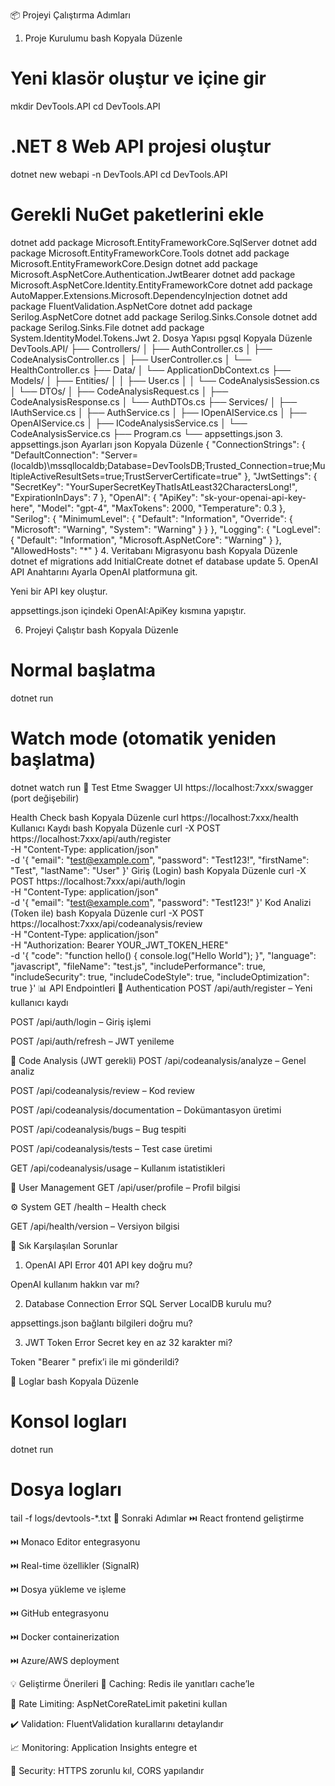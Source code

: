 
📦 Projeyi Çalıştırma Adımları
1. Proje Kurulumu
bash
Kopyala
Düzenle
# Yeni klasör oluştur ve içine gir
mkdir DevTools.API
cd DevTools.API

# .NET 8 Web API projesi oluştur
dotnet new webapi -n DevTools.API
cd DevTools.API

# Gerekli NuGet paketlerini ekle
dotnet add package Microsoft.EntityFrameworkCore.SqlServer
dotnet add package Microsoft.EntityFrameworkCore.Tools
dotnet add package Microsoft.EntityFrameworkCore.Design
dotnet add package Microsoft.AspNetCore.Authentication.JwtBearer
dotnet add package Microsoft.AspNetCore.Identity.EntityFrameworkCore
dotnet add package AutoMapper.Extensions.Microsoft.DependencyInjection
dotnet add package FluentValidation.AspNetCore
dotnet add package Serilog.AspNetCore
dotnet add package Serilog.Sinks.Console
dotnet add package Serilog.Sinks.File
dotnet add package System.IdentityModel.Tokens.Jwt
2. Dosya Yapısı
pgsql
Kopyala
Düzenle
DevTools.API/
├── Controllers/
│   ├── AuthController.cs
│   ├── CodeAnalysisController.cs
│   ├── UserController.cs
│   └── HealthController.cs
├── Data/
│   └── ApplicationDbContext.cs
├── Models/
│   ├── Entities/
│   │   ├── User.cs
│   │   └── CodeAnalysisSession.cs
│   └── DTOs/
│       ├── CodeAnalysisRequest.cs
│       ├── CodeAnalysisResponse.cs
│       └── AuthDTOs.cs
├── Services/
│   ├── IAuthService.cs
│   ├── AuthService.cs
│   ├── IOpenAIService.cs
│   ├── OpenAIService.cs
│   ├── ICodeAnalysisService.cs
│   └── CodeAnalysisService.cs
├── Program.cs
└── appsettings.json
3. appsettings.json Ayarları
json
Kopyala
Düzenle
{
  "ConnectionStrings": {
    "DefaultConnection": "Server=(localdb)\\mssqllocaldb;Database=DevToolsDB;Trusted_Connection=true;MultipleActiveResultSets=true;TrustServerCertificate=true"
  },
  "JwtSettings": {
    "SecretKey": "YourSuperSecretKeyThatIsAtLeast32CharactersLong!",
    "ExpirationInDays": 7
  },
  "OpenAI": {
    "ApiKey": "sk-your-openai-api-key-here",
    "Model": "gpt-4",
    "MaxTokens": 2000,
    "Temperature": 0.3
  },
  "Serilog": {
    "MinimumLevel": {
      "Default": "Information",
      "Override": {
        "Microsoft": "Warning",
        "System": "Warning"
      }
    }
  },
  "Logging": {
    "LogLevel": {
      "Default": "Information",
      "Microsoft.AspNetCore": "Warning"
    }
  },
  "AllowedHosts": "*"
}
4. Veritabanı Migrasyonu
bash
Kopyala
Düzenle
dotnet ef migrations add InitialCreate
dotnet ef database update
5. OpenAI API Anahtarını Ayarla
OpenAI platformuna git.

Yeni bir API key oluştur.

appsettings.json içindeki OpenAI:ApiKey kısmına yapıştır.

6. Projeyi Çalıştır
bash
Kopyala
Düzenle
# Normal başlatma
dotnet run

# Watch mode (otomatik yeniden başlatma)
dotnet watch run
🔧 Test Etme
Swagger UI
https://localhost:7xxx/swagger (port değişebilir)

Health Check
bash
Kopyala
Düzenle
curl https://localhost:7xxx/health
Kullanıcı Kaydı
bash
Kopyala
Düzenle
curl -X POST https://localhost:7xxx/api/auth/register \
  -H "Content-Type: application/json" \
  -d '{
    "email": "test@example.com",
    "password": "Test123!",
    "firstName": "Test",
    "lastName": "User"
  }'
Giriş (Login)
bash
Kopyala
Düzenle
curl -X POST https://localhost:7xxx/api/auth/login \
  -H "Content-Type: application/json" \
  -d '{
    "email": "test@example.com",
    "password": "Test123!"
  }'
Kod Analizi (Token ile)
bash
Kopyala
Düzenle
curl -X POST https://localhost:7xxx/api/codeanalysis/review \
  -H "Content-Type: application/json" \
  -H "Authorization: Bearer YOUR_JWT_TOKEN_HERE" \
  -d '{
    "code": "function hello() { console.log(\"Hello World\"); }",
    "language": "javascript",
    "fileName": "test.js",
    "includePerformance": true,
    "includeSecurity": true,
    "includeCodeStyle": true,
    "includeOptimization": true
  }'
📊 API Endpointleri
🔐 Authentication
POST /api/auth/register – Yeni kullanıcı kaydı

POST /api/auth/login – Giriş işlemi

POST /api/auth/refresh – JWT yenileme

🧠 Code Analysis (JWT gerekli)
POST /api/codeanalysis/analyze – Genel analiz

POST /api/codeanalysis/review – Kod review

POST /api/codeanalysis/documentation – Dokümantasyon üretimi

POST /api/codeanalysis/bugs – Bug tespiti

POST /api/codeanalysis/tests – Test case üretimi

GET /api/codeanalysis/usage – Kullanım istatistikleri

👤 User Management
GET /api/user/profile – Profil bilgisi

⚙️ System
GET /health – Health check

GET /api/health/version – Versiyon bilgisi

🐛 Sık Karşılaşılan Sorunlar
1. OpenAI API Error 401
API key doğru mu?

OpenAI kullanım hakkın var mı?

2. Database Connection Error
SQL Server LocalDB kurulu mu?

appsettings.json bağlantı bilgileri doğru mu?

3. JWT Token Error
Secret key en az 32 karakter mi?

Token "Bearer " prefix’i ile mi gönderildi?

📄 Loglar
bash
Kopyala
Düzenle
# Konsol logları
dotnet run

# Dosya logları
tail -f logs/devtools-*.txt
🔄 Sonraki Adımlar
⏭️ React frontend geliştirme

⏭️ Monaco Editor entegrasyonu

⏭️ Real-time özellikler (SignalR)

⏭️ Dosya yükleme ve işleme

⏭️ GitHub entegrasyonu

⏭️ Docker containerization

⏭️ Azure/AWS deployment

💡 Geliştirme Önerileri
🔁 Caching: Redis ile yanıtları cache’le

🧱 Rate Limiting: AspNetCoreRateLimit paketini kullan

✔️ Validation: FluentValidation kurallarını detaylandır

📈 Monitoring: Application Insights entegre et

🔐 Security: HTTPS zorunlu kıl, CORS yapılandır
